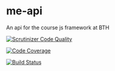 # me-api

An api for the course js framework at BTH

[![Scrutinizer Code Quality](https://scrutinizer-ci.com/g/persla/me-api/badges/quality-score.png?b=master)](https://scrutinizer-ci.com/g/persla/me-api/?branch=master)

[![Code Coverage](https://scrutinizer-ci.com/g/persla/me-api/badges/coverage.png?b=master)](https://scrutinizer-ci.com/g/persla/me-api/?branch=master)

[![Build Status](https://travis-ci.com/persla/me-api.svg?branch=master)](https://travis-ci.com/persla/me-api)

